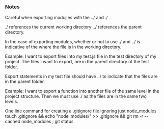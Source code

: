 ### Notes

Careful when exporting modujles with the ../ and ./

./ references the current working directory
../ references the parent directory.

In the case of exporting modules, whether or not to use ./ and ../ is indicative of the where the file is in the working directory.

Example: I want to export files into my test.js file in the test directory of my project. The files I want to export, are in the parent directory of the test folder.

Export statements in my test file should have ../ to indicate that the files are in the parent folder.

Example: I want to export a function into another file of the same level in the project structure. Then we must use ./ as the files are in the same two levels.

One line command for creating a .gitignore file ignoring just node_modules
touch .gitignore && echo "node_modules/" >> .gitignore && git rm -r --cached node_modules ; git status
